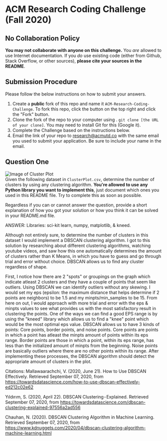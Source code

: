 # ACM Research Coding Challenge (Fall 2020)

## No Collaboration Policy

**You may not collaborate with anyone on this challenge.** You _are_ allowed to use Internet documentation. If you _do_ use existing code (either from Github, Stack Overflow, or other sources), **please cite your sources in the README**.

## Submission Procedure

Please follow the below instructions on how to submit your answers.

1. Create a **public** fork of this repo and name it `ACM-Research-Coding-Challenge`. To fork this repo, click the button on the top right and click the "Fork" button.
2. Clone the fork of the repo to your computer using . `git clone [the URL of your clone]`. You may need to install Git for this (Google it).
3. Complete the Challenge based on the instructions below.
4. Email the link of your repo to research@acmutd.co with the same email you used to submit your application. Be sure to include your name in the email.

## Question One

![Image of Cluster Plot](ClusterPlot.png)
<br/>
Given the following dataset in `ClusterPlot.csv`, determine the number of clusters by using any clustering algorithm. **You're allowed to use any Python library you want to implement this**, just document which ones you used in this README file. Try to complete this as soon as possible.

Regardless if you can or cannot answer the question, provide a short explanation of how you got your solution or how you think it can be solved in your README.md file.



ANSWER: 
Libraries: sci-kit learn, numpy, matplotlib, & kneed.

Although not entirely sure, to determine the number of clusters in this dataset I would implement a DBSCAN clustering algorithm. I got to this solution by researching about different clustering algorithms, watching youtube videos, and saw how this one automatically determines the amount of clusters rather than K Means, in which you have to guess and go through trial and error without choice. DBSCAN allows us to find any cluster regardless of shape. 

First, I notice how there are 2 "spots" or groupings on the graph which indicate atleast 2 clusters and they have a couple of points that seem like outliers. Using DBSCAN we can identify outliers without any skewing. I would set my eps (epsilon: the maximum distance that helps determine if 2 points are neighbors) to be 1.5 and my minpts/min_samples to be 15. From here on out, I would approach with more trial and error with the eps & minpts values to see what provides us with the most satisfactory result in clustering the points. One of the ways we can find a good EPS range is by using the "kneed" library which allows us to find a "knee" point which would be the most optimal eps value. DBSCAN allows us to have 3 kinds of points: Core points, border points, and noise points. Core points are points in which a point has atleast the minpts amount of points within its eps range. Border points are those in which a point, within its eps range, has less than the initialized amount of minpts from the beginning. Noise points are basically outliers where there are no other points within its range. After implementing these processes, the DBSCAN algorithm should detect the appropriate amount of clusters in the plot. 

Citations:
Mallawaarachchi, V. (2020, June 21). How to Use DBSCAN Effectively. Retrieved September 07, 2020, from https://towardsdatascience.com/how-to-use-dbscan-effectively-ed212c02e62


Yıldırım, S. (2020, April 22). DBSCAN Clustering - Explained. Retrieved September 07, 2020, from https://towardsdatascience.com/dbscan-clustering-explained-97556a2ad556


Chauhan, N. (2020). DBSCAN Clustering Algorithm in Machine Learning. Retrieved September 07, 2020, from https://www.kdnuggets.com/2020/04/dbscan-clustering-algorithm-machine-learning.html

